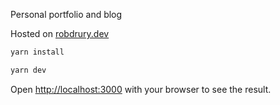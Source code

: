 Personal portfolio and blog

Hosted on [robdrury.dev](https://www.robdrury.dev)

```bash
yarn install
```
```bash
yarn dev
```

Open [http://localhost:3000](http://localhost:3000) with your browser to see the result.